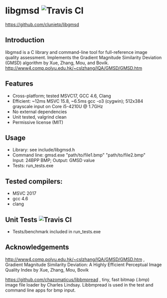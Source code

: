 libgmsd ![Travis CI](https://travis-ci.org/clunietp/libgmsd.svg?branch=master)
===================
https://github.com/clunietp/libgmsd

Introduction
------------
libgmsd is a C library and command-line tool for full-reference image quality assessment.
Implements the Gradient Magnitude Similarity Deviation (GMSD) algorithm by Xue, Zhang, Mou, and Bovik.
http://www4.comp.polyu.edu.hk/~cslzhang/IQA/GMSD/GMSD.htm

Features
------------
- Cross-platform; tested MSVC17, GCC 4.6, Clang
- Efficient: ~12ms MSVC 15.8, ~6.5ms gcc -o3 (cygwin); 512x384 grayscale input on Core i5-4210U @ 1.7GHz
- No external dependencies
- Unit tested, valgrind clean
- Permissive license (MIT)

Usage
-----------------------
- Library:			see include/libgmsd.h
- Command line:		gmsd.exe "path/to/file1.bmp" "path/to/file2.bmp"   
					Input:  24BPP BMP; Output:  GMSD value
- Tests:			run_tests.exe

Tested compilers:
------------
- MSVC 2017
- gcc 4.6
- clang

Unit Tests ![Travis CI](https://travis-ci.org/clunietp/libgmsd.svg?branch=master)
-------------
- Tests/benchmark included in run_tests.exe

Acknowledgements
---------
http://www4.comp.polyu.edu.hk/~cslzhang/IQA/GMSD/GMSD.htm , Gradient Magnitude Similarity Deviation: A Highly Efficient Perceptual Image Quality Index by Xue, Zhang, Mou, Bovik

https://github.com/chazomaticus/libbmpread , tiny, fast bitmap (.bmp) image file loader by Charles Lindsay.  Libbmpread is used in the test and command line apps for bmp input.
